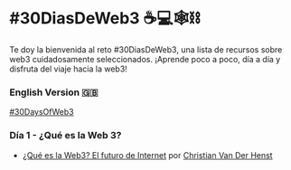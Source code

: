 # #30DiasDeWeb3 ☕️💻🕸⛓

Te doy la bienvenida al reto #30DiasDeWeb3, una lista de recursos sobre web3 cuidadosamente seleccionados. ¡Aprende poco a poco, día a día y disfruta del viaje hacia la web3!

### English Version 🇬🇧

[#30DaysOfWeb3](https://github.com/brolag/30DaysOfWeb3)

### Día 1 - ¿Qué es la Web 3?

- [¿Qué es la Web3? El futuro de Internet](https://youtu.be/-FZGPzn0KL4) por [Christian Van Der Henst](https://twitter.com/cvander)
